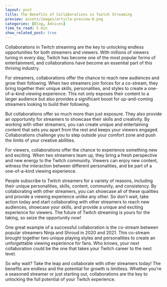 ```yaml
---
layout: post
title: The Benefits of Collaborations in Twitch Streaming
preview: assets/images/article-preview-6.png
categories: [Blog, Advices]
time_to_read: 5 min
show_related_post: true
---
```


Collaborations in Twitch streaming are the key to unlocking endless opportunities for both streamers and viewers. With millions of viewers tuning in every day, Twitch has become one of the most popular forms of entertainment, and collaborations have become an essential part of this thriving industry.

For streamers, collaborations offer the chance to reach new audiences and grow their following. When two streamers join forces for a co-stream, they bring together their unique skills, personalities, and styles to create a one-of-a-kind viewing experience. This not only exposes their content to a larger audience but also provides a significant boost for up-and-coming streamers looking to build their following.

But collaborations offer so much more than just exposure. They also provide an opportunity for streamers to showcase their skills and creativity. By working with other streamers, you can create unique and entertaining content that sets you apart from the rest and keeps your viewers engaged. Collaborations challenge you to step outside your comfort zone and push the limits of your creative abilities.

For viewers, collaborations offer the chance to experience something new and exciting. When two streamers team up, they bring a fresh perspective and new energy to the Twitch community. Viewers can enjoy new content, witness the interaction between different personalities, and be part of a one-of-a-kind viewing experience.

People subscribe to Twitch streamers for a variety of reasons, including their unique personalities, skills, content, community, and consistency. By collaborating with other streamers, you can showcase all of these qualities and provide a viewing experience unlike any other. So don't wait, take action today and start collaborating with other streamers to reach new audiences, showcase your skills, and provide a unique and exciting experience for viewers. The future of Twitch streaming is yours for the taking, so seize the opportunity now!

One great example of a successful collaboration is the co-stream between popular streamers Ninja and Shroud in 2020 and 2021. This co-stream brought together two unique playing styles and personalities to create an unforgettable viewing experience for fans. Who knows, your next collaboration could be the one that takes your Twitch career to the next level.

So why wait? Take the leap and collaborate with other streamers today! The benefits are endless and the potential for growth is limitless. Whether you're a seasoned streamer or just starting out, collaborations are the key to unlocking the full potential of your Twitch experience.
